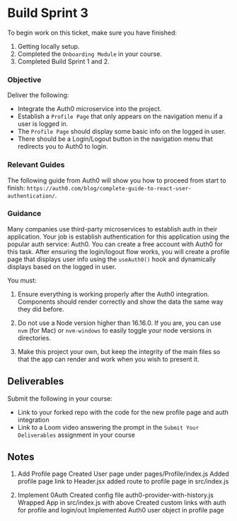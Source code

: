 # Build Sprint 3

To begin work on this ticket, make sure you have finished: 
1. Getting locally setup. 
2. Completed the `Onboarding Module` in your course. 
3. Completed Build Sprint 1 and 2. 

### Objective

Deliver the following: 

- Integrate the Auth0 microservice into the project.
- Establish a `Profile Page` that only appears on the navigation menu if a user is logged in. 
- The `Profile Page` should display some basic info on the logged in user. 
- There should be a Login/Logout button in the navigation menu that redirects you to Auth0 to login. 

### Relevant Guides

The following guide from Auth0 will show you how to proceed from start to finish: `https://auth0.com/blog/complete-guide-to-react-user-authentication/`.

### Guidance

Many companies use third-party microservices to establish auth in their application. Your job is establish authentication for this application using the popular auth service: Auth0. You can create a free account with Auth0 for this task. After ensuring the login/logout flow works, you will create a profile page that displays user info using the `useAuth0()` hook and dynamically displays based on the logged in user. 

You must: 

1. Ensure everything is working properly after the Auth0 integration. Components should render correctly and show the data the same way they did before. 

2. Do not use a Node version higher than 16.16.0. If you are, you can use `nvm` (for Mac) or `nvm-windows` to easily toggle your node versions in directories. 

3. Make this project your own, but keep the integrity of the main files so that the app can render and work when you wish to present it. 

## Deliverables 

Submit the following in your course: 

- Link to your forked repo with the code for the new profile page and auth integration
- Link to a Loom video answering the prompt in the `Submit Your Deliverables` assignment in your course

## Notes

1. Add Profile page
Created User page under pages/Profile/index.js
Added profile page link to Header.jsx
added route to profile page in src/index.js

2. Implement 0Auth
Created config file auth0-provider-with-history.js
Wrapped App in src/index.js with above
Created custom links with auth for profile and login/out
Implemented Auth0 user object in profile page